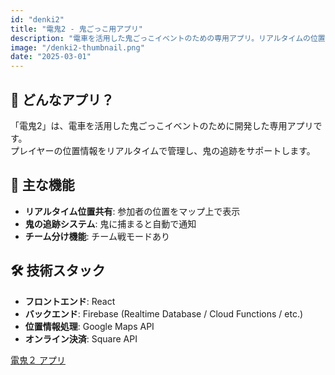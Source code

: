 ```yaml
---
id: "denki2"
title: "電鬼2 - 鬼ごっこ用アプリ"
description: "電車を活用した鬼ごっこイベントのための専用アプリ。リアルタイムの位置情報管理機能を搭載。"
image: "/denki2-thumbnail.png"
date: "2025-03-01"
---
```


## 🎯 どんなアプリ？
「電鬼2」は、電車を活用した鬼ごっこイベントのために開発した専用アプリです。  
プレイヤーの位置情報をリアルタイムで管理し、鬼の追跡をサポートします。

## 🔧 主な機能
- **リアルタイム位置共有**: 参加者の位置をマップ上で表示
- **鬼の追跡システム**: 鬼に捕まると自動で通知
- **チーム分け機能**: チーム戦モードあり

## 🛠️ 技術スタック
- **フロントエンド**: React
- **バックエンド**: Firebase (Realtime Database / Cloud Functions / etc.)
- **位置情報処理**: Google Maps API
- **オンライン決済**: Square API
  
[電鬼２ アプリ](https://traffic-tag-game.web.app)